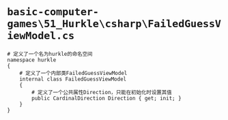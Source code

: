 # `basic-computer-games\51_Hurkle\csharp\FailedGuessViewModel.cs`

```
# 定义了一个名为hurkle的命名空间
namespace hurkle
{
    # 定义了一个内部类FailedGuessViewModel
    internal class FailedGuessViewModel
    {
        # 定义了一个公共属性Direction，只能在初始化时设置其值
        public CardinalDirection Direction { get; init; }
    }
}
```